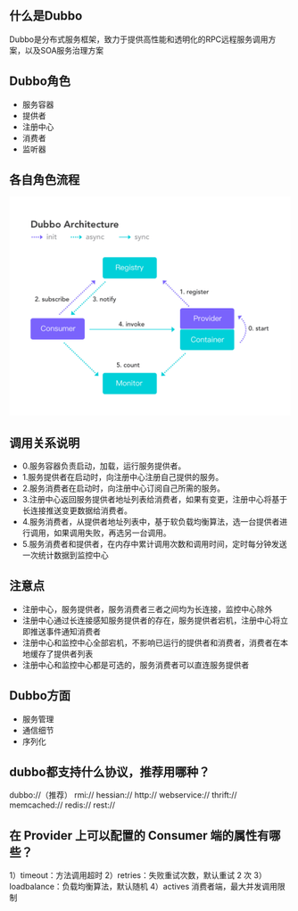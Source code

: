 ## 什么是Dubbo
Dubbo是分布式服务框架，致力于提供高性能和透明化的RPC远程服务调用方案，以及SOA服务治理方案

## Dubbo角色
- 服务容器
- 提供者
- 注册中心
- 消费者
- 监听器

## 各自角色流程
![](/assets/architecture.png)

## 调用关系说明
- 0.服务容器负责启动，加载，运行服务提供者。
- 1.服务提供者在启动时，向注册中心注册自己提供的服务。
- 2.服务消费者在启动时，向注册中心订阅自己所需的服务。
- 3.注册中心返回服务提供者地址列表给消费者，如果有变更，注册中心将基于长连接推送变更数据给消费者。
- 4.服务消费者，从提供者地址列表中，基于软负载均衡算法，选一台提供者进行调用，如果调用失败，再选另一台调用。
- 5.服务消费者和提供者，在内存中累计调用次数和调用时间，定时每分钟发送一次统计数据到监控中心

## 注意点
- 注册中心，服务提供者，服务消费者三者之间均为长连接，监控中心除外
- 注册中心通过长连接感知服务提供者的存在，服务提供者宕机，注册中心将立即推送事件通知消费者
- 注册中心和监控中心全部宕机，不影响已运行的提供者和消费者，消费者在本地缓存了提供者列表
- 注册中心和监控中心都是可选的，服务消费者可以直连服务提供者

## Dubbo方面
- 服务管理
- 通信细节
- 序列化


## dubbo都支持什么协议，推荐用哪种？
dubbo://（推荐）
rmi://
hessian://
http://
webservice://
thrift://
memcached://
redis://
rest://

## 在 Provider 上可以配置的 Consumer 端的属性有哪些？

1）timeout：方法调用超时
2）retries：失败重试次数，默认重试 2 次
3）loadbalance：负载均衡算法，默认随机
4）actives 消费者端，最大并发调用限制